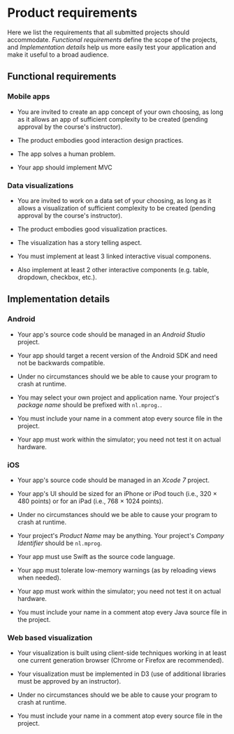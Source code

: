 # Product requirements

Here we list the requirements that all submitted projects should accommodate. *Functional requirements* define the scope of the projects, and *Implementation details* help us more easily test your application and make it useful to a broad audience.

## Functional requirements

### Mobile apps

- You are invited to create an app concept of your own choosing, as long as it allows an app of sufficient complexity to be created (pending approval by the course's instructor).

- The product embodies good interaction design practices.

- The app solves a human problem.

- Your app should implement MVC

### Data visualizations

- You are invited to work on a data set of your choosing, as long as it allows a visualization of sufficient complexity to be created (pending approval by the course's instructor).

- The product embodies good visualization practices.

- The visualization has a story telling aspect.

- You must implement at least 3 linked interactive visual componens.

- Also implement at least 2 other interactive components (e.g. table, dropdown, checkbox, etc.).

## Implementation details

### Android

- Your app's source code should be managed in an *Android Studio* project.

- Your app should target a recent version of the Android SDK and need not be backwards compatible.

- Under no circumstances should we be able to cause your program to crash at runtime.

- You may select your own project and application name. Your project's *package name* should be prefixed with `nl.mprog.`.

- You must include your name in a comment atop every source file in the project.

- Your app must work within the simulator; you need not test it on actual hardware.

### iOS

- Your app's source code should be managed in an *Xcode 7* project.

- Your app's UI should be sized for an iPhone or iPod touch (i.e., 320 &times; 480 points) or for an iPad (i.e., 768 &times; 1024 points).

- Under no circumstances should we be able to cause your program to crash at runtime.

- Your project's *Product Name* may be anything. Your project's *Company Identifier* should be `nl.mprog`.

- Your app must use Swift as the source code language.

- Your app must tolerate low-memory warnings (as by reloading views when needed).

- Your app must work within the simulator; you need not test it on actual hardware.

- You must include your name in a comment atop every Java source file in the project.

### Web based visualization

- Your visualization is built using client-side techniques working in at least one current generation browser (Chrome or Firefox are recommended).

- Your visualization must be implemented in D3 (use of additional libraries must be approved by an instructor).

- Under no circumstances should we be able to cause your program to crash at runtime.

- You must include your name in a comment atop every source file in the project.
